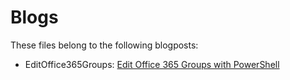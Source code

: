 # Blogs
These files belong to the following blogposts:

* EditOffice365Groups: [Edit Office 365 Groups with PowerShell](http://www.o365dude.nl/2015/11/09/edit-office-365-groups-with-powershell/)